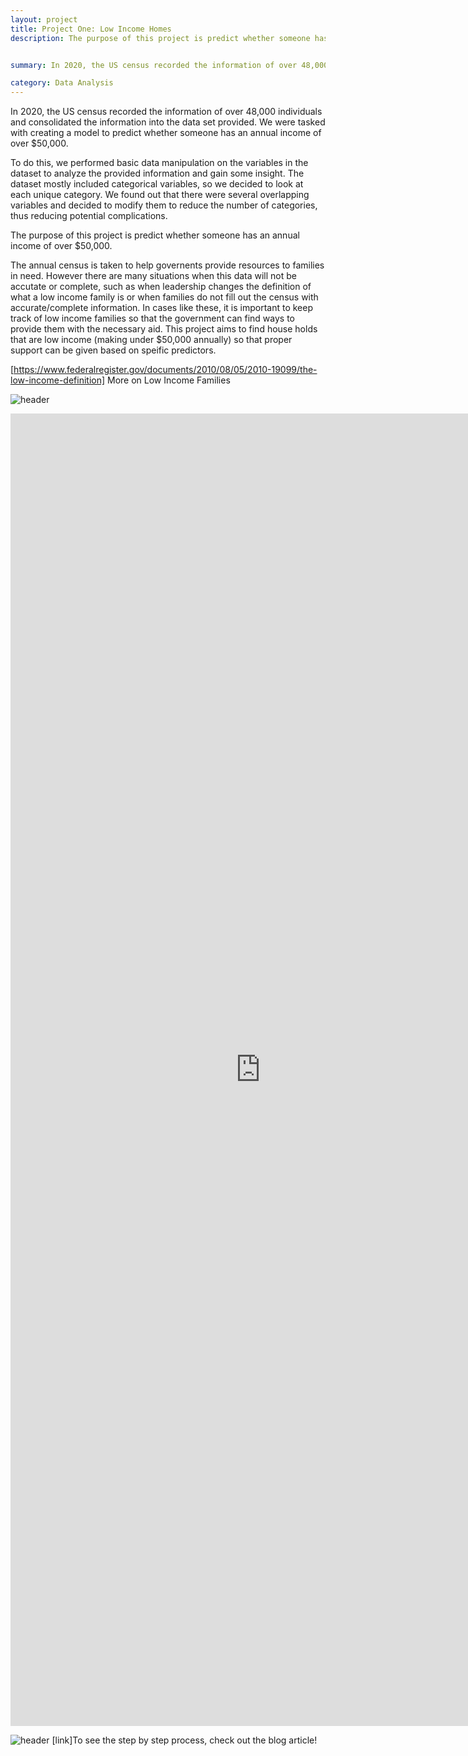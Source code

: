 ```yaml
---
layout: project
title: Project One: Low Income Homes
description: The purpose of this project is predict whether someone has an annual income of over $50,000.


summary: In 2020, the US census recorded the information of over 48,000 individuals and consolidated the information into the data set provided. We were tasked with creating a model to predict whether someone has an annual income of over $50,000.

category: Data Analysis
---
```


In 2020, the US census recorded the information of over 48,000 individuals and consolidated the information into the data set provided. We were tasked with creating a model to predict whether someone has an annual income of over $50,000.

To do this, we performed basic data manipulation on the variables in the dataset to analyze the provided information and gain some insight. The dataset mostly included categorical variables, so we decided to look at each unique category. We found out that there were several overlapping variables and decided to modify them to reduce the number of categories, thus reducing potential complications.

The purpose of this project is predict whether someone has an annual income of over $50,000.

The annual census is taken to help governents provide resources to families in need. However there are many situations when this data will not be accutate or complete, such as when leadership changes the definition of what a low income family is or when families do not fill out the census with accurate/complete information. In cases like these, it is important to keep track of low income families so that the government can find ways to provide them with the necessary aid. This project aims to find house holds that are low income (making under $50,000 annually) so that proper support can be given based on speific predictors.

[https://www.federalregister.gov/documents/2010/08/05/2010-19099/the-low-income-definition] More on Low Income Families

![header](https://capsule-render.vercel.app/api?type=rect&color=gradient&height=1)

<embed src="https://github.com/datagirlz19/Predicting-Income-Levels-for-Low-Income-Homes/blob/9212966bf3cfa4dd94a1313e72a2bb0360663402/Project%202.pdf" width="800px" height="2100px" />

![header](https://capsule-render.vercel.app/api?type=rect&color=gradient&height=1)
[link]To see the step by step process, check out the blog article! 
